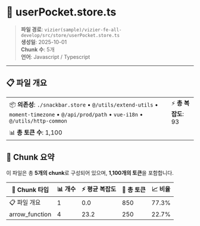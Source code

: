 # 📄 userPocket.store.ts

> **파일 경로**: `vizier(sample)/vizier-fe-all-develop/src/store/userPocket.store.ts`  
> **생성일**: 2025-10-01  
> **Chunk 수**: 5개  
> **언어**: Javascript / Typescript
---


## 📋 파일 개요

| | |
|--|--|
| 📦 **의존성**: `./snackbar.store` • `@/utils/extend-utils` • `moment-timezone` • `@/api/prod/path` • `vue-i18n` • `@/utils/http-common` | ⚡ **총 복잡도**: 93 |
| 📊 **총 토큰 수**: 1,100 |  |






## 🧩 Chunk 요약

이 파일은 총 **5개의 chunk**로 구성되어 있으며, **1,100개의 토큰**을 포함합니다.

| 🧩 Chunk 타입 | 📊 개수 | ⚡ 평균 복잡도 | 📝 총 토큰 | 📈 비율 |
|---------------|--------|-------------|----------|--------|
| 📋 파일 개요 | 1 | 0.0 | 850 | 77.3% |
| arrow_function | 4 | 23.2 | 250 | 22.7% |

